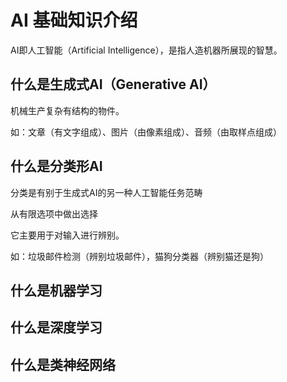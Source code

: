 # AI 基础知识介绍

AI即人工智能（Artificial Intelligence），是指人造机器所展现的智慧。

## 什么是生成式AI（Generative AI）

机械生产复杂有结构的物件。

如：文章（有文字组成）、图片（由像素组成）、音频（由取样点组成）

## 什么是分类形AI

分类是有别于生成式AI的另一种人工智能任务范畴

从有限选项中做出选择

它主要用于对输入进行辨别。

如：垃圾邮件检测（辨别垃圾邮件），猫狗分类器（辨别猫还是狗）

## 什么是机器学习



## 什么是深度学习

## 什么是类神经网络